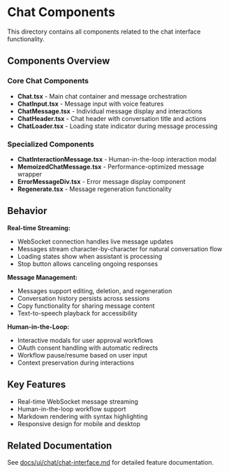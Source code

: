 # Chat Components

This directory contains all components related to the chat interface functionality.

## Components Overview

### Core Chat Components
- **Chat.tsx** - Main chat container and message orchestration
- **ChatInput.tsx** - Message input with voice features  
- **ChatMessage.tsx** - Individual message display and interactions
- **ChatHeader.tsx** - Chat header with conversation title and actions
- **ChatLoader.tsx** - Loading state indicator during message processing

### Specialized Components  
- **ChatInteractionMessage.tsx** - Human-in-the-loop interaction modal
- **MemoizedChatMessage.tsx** - Performance-optimized message wrapper
- **ErrorMessageDiv.tsx** - Error message display component
- **Regenerate.tsx** - Message regeneration functionality

## Behavior

**Real-time Streaming:**
- WebSocket connection handles live message updates
- Messages stream character-by-character for natural conversation flow
- Loading states show when assistant is processing
- Stop button allows canceling ongoing responses

**Message Management:**
- Messages support editing, deletion, and regeneration
- Conversation history persists across sessions
- Copy functionality for sharing message content
- Text-to-speech playback for accessibility

**Human-in-the-Loop:**
- Interactive modals for user approval workflows
- OAuth consent handling with automatic redirects
- Workflow pause/resume based on user input
- Context preservation during interactions

## Key Features
- Real-time WebSocket message streaming
- Human-in-the-loop workflow support
- Markdown rendering with syntax highlighting
- Responsive design for mobile and desktop

## Related Documentation
See [docs/ui/chat/chat-interface.md](../../docs/ui/chat/chat-interface.md) for detailed feature documentation.